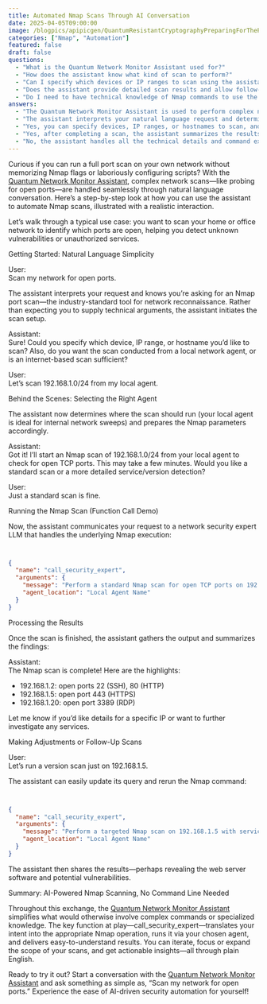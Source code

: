 ```yaml
---
title: Automated Nmap Scans Through AI Conversation
date: 2025-04-05T09:00:00
image: /blogpics/apipicgen/QuantumResistantCryptographyPreparingForThePostQuantumWorld-BPUQHWR1IA.jpg
categories: ["Nmap", "Automation"]
featured: false
draft: false
questions:
  - "What is the Quantum Network Monitor Assistant used for?"
  - "How does the assistant know what kind of scan to perform?"
  - "Can I specify which devices or IP ranges to scan using the assistant?"
  - "Does the assistant provide detailed scan results and allow follow-up scans?"
  - "Do I need to have technical knowledge of Nmap commands to use the Quantum Network Monitor Assistant?"
answers:
  - "The Quantum Network Monitor Assistant is used to perform complex network scans, such as Nmap port scans, through natural language conversation without needing to memorize technical commands or configure scripts."
  - "The assistant interprets your natural language request and determines the appropriate Nmap scan parameters, such as the target IP range and scan type, then asks clarifying questions if needed before executing the scan."
  - "Yes, you can specify devices, IP ranges, or hostnames to scan, and also choose whether to run the scan from a local network agent or an internet-based scan."
  - "Yes, after completing a scan, the assistant summarizes the results and allows you to request more detailed scans, such as service/version detection on specific IPs, all through natural language commands."
  - "No, the assistant handles all the technical details and command execution behind the scenes, enabling you to perform network scans simply by describing what you want in plain English."
---
```

Curious if you can run a full port scan on your own network without memorizing Nmap flags or laboriously configuring scripts? With the [Quantum Network Monitor Assistant](https://readyforquantum.com/?assistant=open), complex network scans—like probing for open ports—are handled seamlessly through natural language conversation. Here’s a step-by-step look at how you can use the assistant to automate Nmap scans, illustrated with a realistic interaction.

Let’s walk through a typical use case: you want to scan your home or office network to identify which ports are open, helping you detect unknown vulnerabilities or unauthorized services.

Getting Started: Natural Language Simplicity

User:  
Scan my network for open ports.

The assistant interprets your request and knows you’re asking for an Nmap port scan—the industry-standard tool for network reconnaissance. Rather than expecting you to supply technical arguments, the assistant initiates the scan setup.

Assistant:  
Sure! Could you specify which device, IP range, or hostname you’d like to scan? Also, do you want the scan conducted from a local network agent, or is an internet-based scan sufficient?

User:  
Let’s scan 192.168.1.0/24 from my local agent.

Behind the Scenes: Selecting the Right Agent

The assistant now determines where the scan should run (your local agent is ideal for internal network sweeps) and prepares the Nmap parameters accordingly.

Assistant:  
Got it! I’ll start an Nmap scan of 192.168.1.0/24 from your local agent to check for open TCP ports. This may take a few minutes. Would you like a standard scan or a more detailed service/version detection?

User:  
Just a standard scan is fine.

Running the Nmap Scan (Function Call Demo)

Now, the assistant communicates your request to a network security expert LLM that handles the underlying Nmap execution:
```json


{
  "name": "call_security_expert",
  "arguments": {
    "message": "Perform a standard Nmap scan for open TCP ports on 192.168.1.0/24. No service/version detection required. The user confirmed authorization for this action.",
    "agent_location": "Local Agent Name"
  }
}
```

Processing the Results

Once the scan is finished, the assistant gathers the output and summarizes the findings:

Assistant:  
The Nmap scan is complete! Here are the highlights:

- 192.168.1.2: open ports 22 (SSH), 80 (HTTP)
- 192.168.1.5: open port 443 (HTTPS)
- 192.168.1.20: open port 3389 (RDP)

Let me know if you’d like details for a specific IP or want to further investigate any services.

Making Adjustments or Follow-Up Scans

User:  
Let’s run a version scan just on 192.168.1.5.

The assistant can easily update its query and rerun the Nmap command:
```json


{
  "name": "call_security_expert",
  "arguments": {
    "message": "Perform a targeted Nmap scan on 192.168.1.5 with service/version detection enabled. The user confirmed authorization for this action.",
    "agent_location": "Local Agent Name"
  }
}
```

The assistant then shares the results—perhaps revealing the web server software and potential vulnerabilities.

Summary: AI-Powered Nmap Scanning, No Command Line Needed

Throughout this exchange, the [Quantum Network Monitor Assistant](https://readyforquantum.com/?assistant=open) simplifies what would otherwise involve complex commands or specialized knowledge. The key function at play—call_security_expert—translates your intent into the appropriate Nmap operation, runs it via your chosen agent, and delivers easy-to-understand results. You can iterate, focus or expand the scope of your scans, and get actionable insights—all through plain English.

Ready to try it out? Start a conversation with the [Quantum Network Monitor Assistant](https://readyforquantum.com/?assistant=open) and ask something as simple as, “Scan my network for open ports.” Experience the ease of AI-driven security automation for yourself!